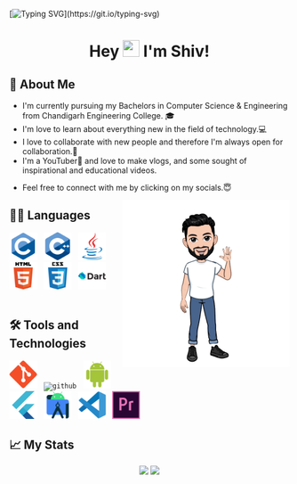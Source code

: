 [![Typing SVG](https://readme-typing-svg.herokuapp.com/?size=30&duration=6000&vCenter=true&lines=Welcome+To+My+GitHub!!)](https://git.io/typing-svg)
<h1 align="center">Hey <img src="https://github.com/TheDudeThatCode/TheDudeThatCode/blob/master/Assets/Hi.gif" width="30px" height="30px"> I'm Shiv!</h1>

## 🚀 About Me
* I'm currently pursuing my Bachelors in Computer Science & Engineering from Chandigarh Engineering College. 🎓
* I'm love to learn about everything new in the field of technology.💻
* I love to collaborate with new people and therefore I'm always open for collaboration.🤝
* I'm a YouTuber🎥 and love to make vlogs, and some sought of inspirational and educational videos.
- Feel free to connect with me by clicking on my socials.😇

<img align="right" alt="PNG" src="https://github.com/shivchauhan795/shivchauhan795/blob/main/Untitled%20design.png" width="300" height="300" />

## 👨‍💻 Languages

<code><img src="https://raw.githubusercontent.com/devicons/devicon/master/icons/c/c-original.svg" alt="c" width="50" height="50"/></code> &nbsp;
<code><img src="https://raw.githubusercontent.com/devicons/devicon/master/icons/cplusplus/cplusplus-original.svg" alt="cplusplus" width="50" height="50"/></code> &nbsp;
<code><img src="https://raw.githubusercontent.com/devicons/devicon/master/icons/java/java-original.svg" alt="java" width="50" height="50"/></code> &nbsp;
<code><img src="https://raw.githubusercontent.com/devicons/devicon/master/icons/html5/html5-original-wordmark.svg" alt="html5" width="50" height="50"/></code> &nbsp;
<code><img src="https://raw.githubusercontent.com/devicons/devicon/master/icons/css3/css3-original-wordmark.svg" alt="css3" width="50" height="50"/></code> &nbsp;
<code><img src="https://raw.githubusercontent.com/devicons/devicon/master/icons/dart/dart-original-wordmark.svg" alt="css3" width="50" height="50"/></code> &nbsp;
</br></br>

## 🛠️ Tools and Technologies

<code><img src="https://raw.githubusercontent.com/devicons/devicon/master/icons/git/git-original.svg" alt="git" width="50" height="50"/></code> &nbsp;
<code><img src="https://pbs.twimg.com/profile_images/1414990564408262661/r6YemvF9_400x400.jpg" alt="github" width="50" height="50"/></code> &nbsp;
<code><img src="https://raw.githubusercontent.com/devicons/devicon/master/icons/android/android-original.svg" alt="git" width="50" height="50"/></code> &nbsp;
<code><img src="https://raw.githubusercontent.com/devicons/devicon/master/icons/flutter/flutter-original.svg" alt="git" width="50" height="50"/></code> &nbsp;
<code><img src="https://raw.githubusercontent.com/devicons/devicon/master/icons/androidstudio/androidstudio-original.svg" alt="git" width="50" height="50"/></code> &nbsp;
<code><img src="https://raw.githubusercontent.com/devicons/devicon/master/icons/vscode/vscode-original.svg" alt="git" width="50" height="50"/></code> &nbsp;
<code><img src="https://raw.githubusercontent.com/devicons/devicon/master/icons/premierepro/premierepro-original.svg" alt="git" width="50" height="50"/></code> &nbsp;

## 📈 My Stats
<p align="center">
  <img width="48%" src="https://github-readme-stats.vercel.app/api?username=shivchauhan795&show_icons=true&theme=tokyonight" />
  <img width="48%" src="https://github-readme-streak-stats.herokuapp.com/?user=shivchauhan795&theme=tokyonight" />
</p>

<!-- ## 🏆 My Trophies
<a>
  <img src="https://github-profile-trophy.vercel.app/?username=shivchauhan795&row=1&column=8&theme=radical&margin-w=15" width="100%">
</a> -->
